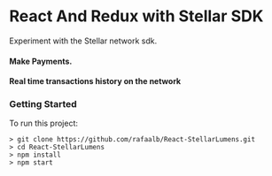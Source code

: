 # React And Redux with Stellar SDK

Experiment with the Stellar network sdk.

#### Make Payments.
#### Real time transactions history on the network

### Getting Started
To run this project:
```
> git clone https://github.com/rafaalb/React-StellarLumens.git
> cd React-StellarLumens
> npm install
> npm start
```
